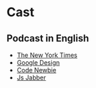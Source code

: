 # Cast

## Podcast in English

* [The New York Times](https://www.nytimes.com/podcasts/the-daily)
* [Google Design](https://design.google.com/podcasts)
* [Code Newbie](https://www.codenewbie.org/podcast)
* [Js Jabber](https://devchat.tv/js-jabber)
